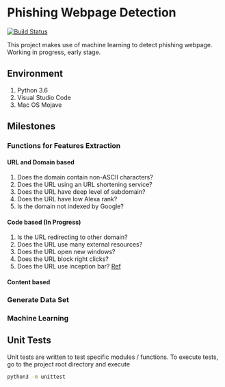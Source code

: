 # Phishing Webpage Detection
[![Build Status](https://travis-ci.org/rayyue300/phishing-webpage-detection.svg?branch=master)](https://travis-ci.org/rayyue300/phishing-webpage-detection)

This project makes use of machine learning to detect phishing webpage.
Working in progress, early stage.

## Environment
1. Python 3.6
1. Visual Studio Code
1. Mac OS Mojave

## Milestones
### Functions for Features Extraction
#### URL and Domain based
1. Does the domain contain non-ASCII characters?
1. Does the URL using an URL shortening service?
1. Does the URL have deep level of subdomain?
1. Does the URL have low Alexa rank?
1. Is the domain not indexed by Google?

#### Code based (In Progress)
1. Is the URL redirecting to other domain?
1. Does the URL use many external resources?
1. Does the URL open new windows?
1. Does the URL block right clicks?
1. Does the URL use inception bar? [Ref](https://jameshfisher.com/2019/04/27/the-inception-bar-a-new-phishing-method/)

#### Content based


### Generate Data Set

### Machine Learning

## Unit Tests
Unit tests are written to test specific modules / functions.
To execute tests, go to the project root directory and execute
```bash
python3 -m unittest
```